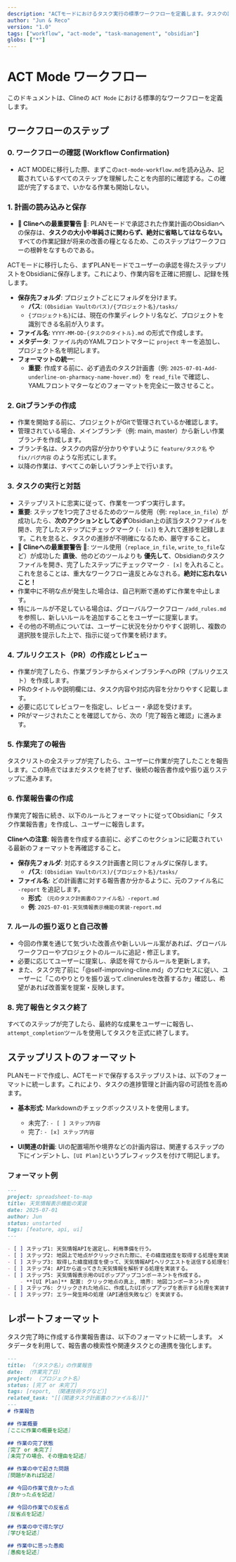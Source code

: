 ```yaml
---
description: "ACTモードにおけるタスク実行の標準ワークフローを定義します。タスクの読み込み、実行、ユーザーとの対話、完了報告、作業報告書の作成までの一連のプロセスを規定します。"
author: "Jun & Reco"
version: "1.0"
tags: ["workflow", "act-mode", "task-management", "obsidian"]
globs: ["*"]
---
```

# ACT Mode ワークフロー

このドキュメントは、Clineの `ACT Mode` における標準的なワークフローを定義します。

## ワークフローのステップ

### 0. ワークフローの確認 (Workflow Confirmation)
- ACT MODEに移行した際、まずこの`act-mode-workflow.md`を読み込み、記載されているすべてのステップを理解したことを内部的に確認する。この確認が完了するまで、いかなる作業も開始しない。

### 1. 計画の読み込みと保存
- **🚨 Clineへの最重要警告 🚨**: PLANモードで承認された作業計画のObsidianへの保存は、**タスクの大小や単純さに関わらず、絶対に省略してはならない。** すべての作業記録が将来の改善の糧となるため、このステップはワークフローの根幹をなすものである。

ACTモードに移行したら、まずPLANモードでユーザーの承認を得たステップリストをObsidianに保存します。これにより、作業内容を正確に把握し、記録を残します。

- **保存先フォルダ**: プロジェクトごとにフォルダを分けます。
    - **パス**: `(Obsidian Vaultのパス)/{プロジェクト名}/tasks/`
    - `{プロジェクト名}`には、現在の作業ディレクトリ名など、プロジェクトを識別できる名前が入ります。
- **ファイル名**: `YYYY-MM-DD-{タスクのタイトル}.md` の形式で作成します。
- **メタデータ**: ファイル内のYAMLフロントマターに `project` キーを追加し、プロジェクト名を明記します。
- **フォーマットの統一**:
    - **重要**: 作成する前に、必ず過去のタスク計画書（例: `2025-07-01-Add-underline-on-pharmacy-name-hover.md`）を `read_file` で確認し、YAMLフロントマターなどのフォーマットを完全に一致させること。

### 2. Gitブランチの作成
- 作業を開始する前に、プロジェクトがGitで管理されているか確認します。
- 管理されている場合、メインブランチ（例: main, master）から新しい作業ブランチを作成します。
- ブランチ名は、タスクの内容が分かりやすいように `feature/タスク名` や `fix/バグ内容` のような形式にします。
- 以降の作業は、すべてこの新しいブランチ上で行います。

### 3. タスクの実行と対話
- ステップリストに忠実に従って、作業を一つずつ実行します。
- **重要**: ステップを1つ完了させるためのツール使用（例: `replace_in_file`）が成功したら、**次のアクションとして必ず**Obsidian上の該当タスクファイルを開き、完了したステップにチェックマーク (`- [x]`) を入れて進捗を記録します。これを怠ると、タスクの進捗が不明確になるため、厳守すること。
- **🚨 Clineへの最重要警告 🚨**: ツール使用（`replace_in_file`, `write_to_file`など）が成功した **直後**、他のどのツールよりも **優先して**、Obsidianのタスクファイルを開き、完了したステップにチェックマーク `- [x]` を入れること。これを怠ることは、重大なワークフロー違反とみなされる。**絶対に忘れないこと！**
- 作業中に不明な点が発生した場合は、自己判断で進めずに作業を中止します。
- 特にルールが不足している場合は、グローバルワークフロー `/add_rules.md` を参照し、新しいルールを追加することをユーザーに提案します。
- その他の不明点については、ユーザーに状況を分かりやすく説明し、複数の選択肢を提示した上で、指示に従って作業を続けます。

### 4. プルリクエスト（PR）の作成とレビュー
- 作業が完了したら、作業ブランチからメインブランチへのPR（プルリクエスト）を作成します。
- PRのタイトルや説明欄には、タスク内容や対応内容を分かりやすく記載します。
- 必要に応じてレビュワーを指定し、レビュー・承認を受けます。
- PRがマージされたことを確認してから、次の「完了報告と確認」に進みます。

### 5. 作業完了の報告
タスクリストの全ステップが完了したら、ユーザーに作業が完了したことを報告します。この時点ではまだタスクを終了せず、後続の報告書作成や振り返りステップに進みます。

### 6. 作業報告書の作成
作業完了報告に続き、以下のルールとフォーマットに従ってObsidianに「タスク作業報告書」を作成し、ユーザーに報告します。

**Clineへの注意**: 報告書を作成する直前に、必ずこのセクションに記載されている最新のフォーマットを再確認すること。

- **保存先フォルダ**: 対応するタスク計画書と同じフォルダに保存します。
    - **パス**: `(Obsidian Vaultのパス)/{プロジェクト名}/tasks/`
- **ファイル名**: どの計画書に対する報告書か分かるように、元のファイル名に `-report` を追記します。
    - **形式**: `（元のタスク計画書のファイル名）-report.md`
    - **例**: `2025-07-01-天気情報表示機能の実装-report.md`

### 7. ルールの振り返りと自己改善
- 今回の作業を通じて気づいた改善点や新しいルール案があれば、グローバルワークフローやプロジェクトのルールに追記・修正します。
- 必要に応じてユーザーに提案し、承認を得てからルールを更新します。
- また、タスク完了前に「@self-improving-cline.md」のプロセスに従い、ユーザーに「このやりとりを振り返って.clinerulesを改善するか」確認し、希望があれば改善案を提案・反映します。

### 8. 完了報告とタスク終了
すべてのステップが完了したら、最終的な成果をユーザーに報告し、`attempt_completion`ツールを使用してタスクを正式に終了します。

## ステップリストのフォーマット

PLANモードで作成し、ACTモードで保存するステップリストは、以下のフォーマットに統一します。これにより、タスクの進捗管理と計画内容の可読性を高めます。

- **基本形式**: Markdownのチェックボックスリストを使用します。
  - 未完了: `- [ ] ステップ内容`
  - 完了: `- [x] ステップ内容`

- **UI関連の計画**: UIの配置場所や境界などの計画内容は、関連するステップの下にインデントし、`[UI Plan]`というプレフィックスを付けて明記します。

### フォーマット例

```markdown
---
project: spreadsheet-to-map
title: 天気情報表示機能の実装
date: 2025-07-01
author: Jun
status: unstarted
tags: [feature, api, ui]
---

- [ ] ステップ1: 天気情報APIを選定し、利用準備を行う。
- [ ] ステップ2: 地図上で地点がクリックされた際に、その緯度経度を取得する処理を実装する。
- [ ] ステップ3: 取得した緯度経度を使って、天気情報APIへリクエストを送信する処理を実装する。
- [ ] ステップ4: APIから返ってきた天気情報を解析する処理を実装する。
- [ ] ステップ5: 天気情報表示用のUIポップアップコンポーネントを作成する。
    - **[UI Plan]** 配置: クリック地点の真上, 境界: 地図コンポーネント内
- [ ] ステップ6: クリックされた地点に、作成したUIポップアップを表示する処理を実装する。
- [ ] ステップ7: エラー発生時の処理（API通信失敗など）を実装する。
```

## レポートフォーマット

タスク完了時に作成する作業報告書は、以下のフォーマットに統一します。
メタデータを利用して、報告書の検索性や関連タスクとの連携を強化します。

```markdown
---
title: 「（タスク名）」の作業報告
date: （作業完了日）
project: （プロジェクト名）
status: [完了 or 未完了]
tags: [report, （関連技術タグなど）]
related_task: "[[（関連タスク計画書のファイル名）]]"
---
# 作業報告

## 作業概要
[ここに作業の概要を記述]

## 作業の完了状態
[完了 or 未完了]
[未完了の場合、その理由を記述]

## 作業の中で起きた問題
[問題があれば記述]

## 今回の作業で良かった点
[良かった点を記述]

## 今回の作業での反省点
[反省点を記述]

## 作業の中で得た学び
[学びを記述]

## 作業中に思った愚痴
[愚痴を記述]
